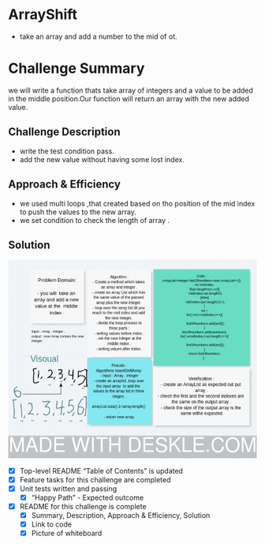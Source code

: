 # ArrayShift
- take an array and add a number to the mid of ot.

# Challenge Summary
we will write a function thats take  array of integers
and a value to be added in the middle position.Our function will return an array with the new added value. 
## Challenge Description
- write the test condition pass.
- add the new value without having some lost index.
## Approach & Efficiency
- we used multi loops ,that created based on tho position of the mid index to push the values to the new array.
- we set condition to check the length of array .
## Solution
![](assest/CC02.jpeg)
 - [x] Top-level README “Table of Contents” is updated
 - [x] Feature tasks for this challenge are completed
 - [x] Unit tests written and passing
     - [x] “Happy Path” - Expected outcome
 - [x] README for this challenge is complete
     - [x] Summary, Description, Approach & Efficiency, Solution
     - [x] Link to code
     - [x] Picture of whiteboard